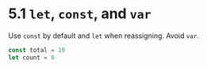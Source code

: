 # 5.1 `let`, `const`, and `var`
Use `const` by default and `let` when reassigning. Avoid `var`.

```js
const total = 10
let count = 0
```

